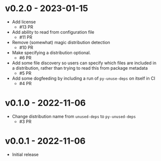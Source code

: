 # v0.2.0 - 2023-01-15

  - Add license
      - \#13 PR
  - Add ability to read from configuration file
      - \#11 PR
  - Remove (somewhat) magic distribution detection
      - \#10 PR
  - Make specifying a distribution optional.
      - \#6 PR
  - Add some file discovery so users can specify which files are included in a
    distribution, rather than trying to read this from package metadata
      - \#5 PR
  - Add some dogfeeding by including a run of `py-unuse-deps` on itself in CI
      - \#4 PR

# v0.1.0 - 2022-11-06

  - Change distribution name from `unused-deps` to `py-unused-deps`
      - \#3 PR

# v0.0.1 - 2022-11-06

  - Initial release
